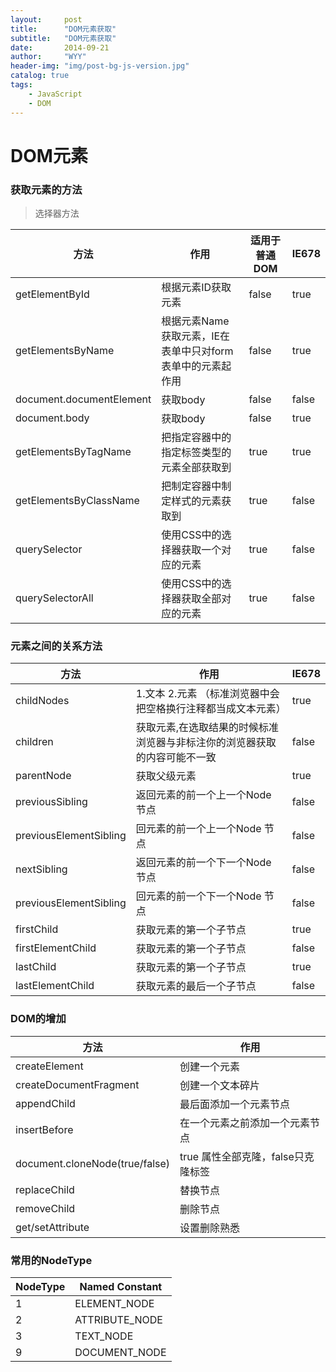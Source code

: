 ```yaml
---
layout:     post
title:      "DOM元素获取"
subtitle:   "DOM元素获取"
date:       2014-09-21
author:     "WYY"
header-img: "img/post-bg-js-version.jpg"
catalog: true
tags:
    - JavaScript
    - DOM
---
```



# DOM元素  

### 获取元素的方法


> 选择器方法

方法 | 作用 | 适用于普通DOM | IE678
---|---|---|---
getElementById | 根据元素ID获取元素 |false | true
getElementsByName | 根据元素Name 获取元素，IE在表单中只对form表单中的元素起作用 | false | true
document.documentElement| 获取body | false | false
document.body | 获取body | false | true
getElementsByTagName | 把指定容器中的指定标签类型的元素全部获取到 | true | true
getElementsByClassName | 把制定容器中制定样式的元素获取到 | true | false
querySelector | 使用CSS中的选择器获取一个对应的元素 | true | false
querySelectorAll | 使用CSS中的选择器获取全部对应的元素 | true | false


### 元素之间的关系方法

方法 | 作用 | IE678
---|---|---
childNodes | 1.文本 2.元素 （标准浏览器中会把空格换行注释都当成文本元素） | true
children | 获取元素,在选取结果的时候标准浏览器与非标注你的浏览器获取的内容可能不一致 | false
parentNode |获取父级元素|true
previousSibling | 返回元素的前一个上一个Node 节点 | false
previousElementSibling | 回元素的前一个上一个Node 节点 | false
nextSibling | 返回元素的前一个下一个Node 节点 | false
previousElementSibling | 回元素的前一个下一个Node 节点 | false
firstChild | 获取元素的第一个子节点 | true
firstElementChild | 获取元素的第一个子节点 | false
lastChild | 获取元素的第一个子节点 | true
lastElementChild | 获取元素的最后一个子节点 | false

### DOM的增加

方法 | 作用
---|---
createElement|创建一个元素
createDocumentFragment|创建一个文本碎片
appendChild|最后面添加一个元素节点
insertBefore|在一个元素之前添加一个元素节点
document.cloneNode(true/false)|true 属性全部克隆，false只克隆标签 
replaceChild|替换节点
removeChild|删除节点
get/setAttribute|设置删除熟悉


### 常用的NodeType

NodeType| Named Constant
---|---
1| ELEMENT_NODE
2| ATTRIBUTE_NODE
3| TEXT_NODE
9| DOCUMENT_NODE